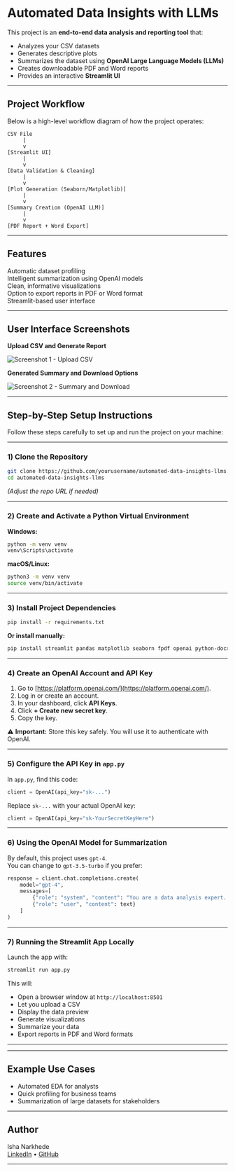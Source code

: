 

# Automated Data Insights with LLMs

This project is an **end-to-end data analysis and reporting tool** that:
- Analyzes your CSV datasets
- Generates descriptive plots
- Summarizes the dataset using **OpenAI Large Language Models (LLMs)**
- Creates downloadable PDF and Word reports
- Provides an interactive **Streamlit UI**

---

## Project Workflow

Below is a high-level workflow diagram of how the project operates:

```
CSV File
     |
     v
[Streamlit UI]
     |
     v
[Data Validation & Cleaning]
     |
     v
[Plot Generation (Seaborn/Matplotlib)]
     |
     v
[Summary Creation (OpenAI LLM)]
     |
     v
[PDF Report + Word Export]
```


---

## Features
 Automatic dataset profiling  
 Intelligent summarization using OpenAI models  
 Clean, informative visualizations  
 Option to export reports in PDF or Word format  
 Streamlit-based user interface

---

## User Interface Screenshots

**Upload CSV and Generate Report**

![Screenshot 1 - Upload CSV](PLACEHOLDER_FOR_SCREENSHOT_1)

**Generated Summary and Download Options**

![Screenshot 2 - Summary and Download](PLACEHOLDER_FOR_SCREENSHOT_2)

---

## Step-by-Step Setup Instructions

Follow these steps carefully to set up and run the project on your machine:

---

### 1️) Clone the Repository

```bash
git clone https://github.com/yourusername/automated-data-insights-llms.git
cd automated-data-insights-llms
```

*(Adjust the repo URL if needed)*

---

### 2️) Create and Activate a Python Virtual Environment

**Windows:**
```bash
python -m venv venv
venv\Scripts\activate
```

**macOS/Linux:**
```bash
python3 -m venv venv
source venv/bin/activate
```

---

### 3️) Install Project Dependencies

```bash
pip install -r requirements.txt
```

**Or install manually:**
```bash
pip install streamlit pandas matplotlib seaborn fpdf openai python-docx
```

---

### 4️) Create an OpenAI Account and API Key

1. Go to [https://platform.openai.com/](https://platform.openai.com/).
2. Log in or create an account.
3. In your dashboard, click **API Keys**.
4. Click **+ Create new secret key**.
5. Copy the key.

⚠️ **Important:** Store this key safely. You will use it to authenticate with OpenAI.

---

### 5️) Configure the API Key in `app.py`

In `app.py`, find this code:

```python
client = OpenAI(api_key="sk-...")
```

Replace `sk-...` with your actual OpenAI key:

```python
client = OpenAI(api_key="sk-YourSecretKeyHere")
```

---

### 6️) Using the OpenAI Model for Summarization

By default, this project uses `gpt-4`.  
You can change to `gpt-3.5-turbo` if you prefer:

```python
response = client.chat.completions.create(
    model="gpt-4",
    messages=[
        {"role": "system", "content": "You are a data analysis expert. Summarize this dataset in a clear and insightful way."},
        {"role": "user", "content": text}
    ]
)
```

---

### 7️) Running the Streamlit App Locally

Launch the app with:

```bash
streamlit run app.py
```

This will:
- Open a browser window at `http://localhost:8501`
- Let you upload a CSV
- Display the data preview
- Generate visualizations
- Summarize your data
- Export reports in PDF and Word formats

---

---

## Example Use Cases

- Automated EDA for analysts
- Quick profiling for business teams
- Summarization of large datasets for stakeholders

---

## Author

Isha Narkhede  
[LinkedIn](https://www.linkedin.com/in/isha-narkhede/) • [GitHub](https://github.com/Isha2605)

---
